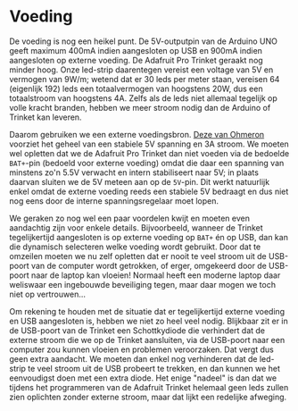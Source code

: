 # Voeding

De voeding is nog een heikel punt. De 5V-outputpin van de Arduino UNO geeft maximum 400mA indien aangesloten op USB en 900mA indien aangesloten op externe voeding. De Adafruit Pro Trinket geraakt nog minder hoog. Onze led-strip daarentegen vereist een voltage van 5V en vermogen van 9W/m; wetend dat er 30 leds per meter staan, vereisen 64 (eigenlijk 192) leds een totaalvermogen van hoogstens 20W, dus een totaalstroom van hoogstens 4A. Zelfs als de leds niet allemaal tegelijk op volle kracht branden, hebben we meer stroom nodig dan de Arduino of Trinket kan leveren.

Daarom gebruiken we een externe voedingsbron. [Deze van Ohmeron](https://www.gotron.be/universele-voeding-met-vaste-uitgangsspanning-5v-3a.html) voorziet het geheel van een stabiele 5V spanning en 3A stroom. We moeten wel opletten dat we de Adafruit Pro Trinket dan niet voeden via de bedoelde `BAT+`-pin (bedoeld voor externe voeding) omdat die daar een spanning van minstens zo'n 5.5V verwacht en intern stabiliseert naar 5V; in plaats daarvan sluiten we de 5V meteen aan op de `5V`-pin. Dit werkt natuurlijk enkel omdat de externe voeding reeds een stabiele 5V bedraagt en dus niet nog eens door de interne spanningsregelaar moet lopen.

We geraken zo nog wel een paar voordelen kwijt en moeten even aandachtig zijn voor enkele details. Bijvoorbeeld, wanneer de Trinket tegelijkertijd aangesloten is op externe voeding op `BAT+` én op USB, dan kan die dynamisch selecteren welke voeding wordt gebruikt. Door dat te omzeilen moeten we nu zelf opletten dat er nooit te veel stroom uit de USB-poort van de computer wordt getrokken, of erger, omgekeerd door de USB-poort naar de laptop kan vloeien! Normaal heeft een moderne laptop daar weliswaar een ingebouwde beveiliging tegen, maar daar mogen we toch niet op vertrouwen…

Om rekening te houden met de situatie dat er tegelijkertijd externe voeding en USB aangesloten is, hebben we niet zo heel veel nodig. Blijkbaar zit er in de USB-poort van de Trinket een Schottkydiode die verhindert dat de externe stroom die we op de Trinket aansluiten, via de USB-poort naar een computer zou kunnen vloeien en problemen veroorzaken. Dat vergt dus geen extra aandacht. We moeten dan enkel nog verhinderen dat de led-strip te veel stroom uit de USB probeert te trekken, en dan kunnen we het eenvoudigst doen met een extra diode. Het enige "nadeel" is dan dat we tijdens het programmeren van de Adafruit Trinket helemaal geen leds zullen zien oplichten zonder externe stroom, maar dat lijkt een redelijke afweging.
